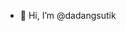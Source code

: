 - 👋 Hi, I’m @dadangsutik


<!---
dadangsutik/dadangsutik is a ✨ special ✨ repository because its `README.md` (this file) appears on your GitHub profile.
You can click the Preview link to take a look at your changes.
--->
